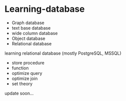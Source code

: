 # Learning-database

- Graph database
- text base database
- wide column database
- Object database
- Relational database


learning relational database (mostly PostgreSQL, MSSQL)
- store procedure
- function
- optimize query
- optimize join
- set theory

update soon...
